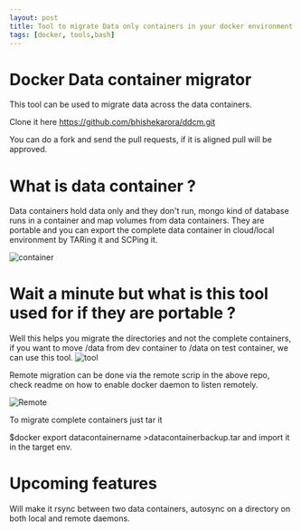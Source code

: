 ```yaml
---
layout: post
title: Tool to migrate Data only containers in your docker environment 
tags: [docker, tools,bash]
---
```


Docker Data container migrator 
==============================
This tool can be used to migrate data across the data containers.

Clone it here https://github.com/bhishekarora/ddcm.git

You can do a fork and send the pull requests, if it is aligned pull will be approved.

What is data container ?
=======================
Data containers hold data only and they don't run, mongo kind of database runs in a container and map volumes from data containers.
They are portable and you can export the complete data container in cloud/local environment by TARing it and SCPing it.

![container](https://bhishekarora.github.io/img/docker.png)


Wait a minute but what is this tool used for if they are portable ?
========================
Well this helps you migrate the directories and not the complete containers, if you want to move /data from dev container to /data 
on test container, we can use this tool.
![tool](https://bhishekarora.github.io/img/datamigratortool.png)

Remote migration can be done via the remote scrip in the above repo, check readme on how to enable docker daemon to listen 
remotely.

![Remote](https://bhishekarora.github.io/img/remotedaemon.png)


To migrate complete containers just tar it

$docker export datacontainername >datacontainerbackup.tar and import it in the target env.


Upcoming features
===================

Will make it rsync between two data containers, autosync on a directory on both local and remote daemons.
